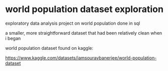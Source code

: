 # world population dataset exploration

exploratory data analysis project on world population done in sql

a smaller, more straightforward dataset that had been relatively clean when i began

world population dataset found on kaggle:

https://www.kaggle.com/datasets/iamsouravbanerjee/world-population-dataset
